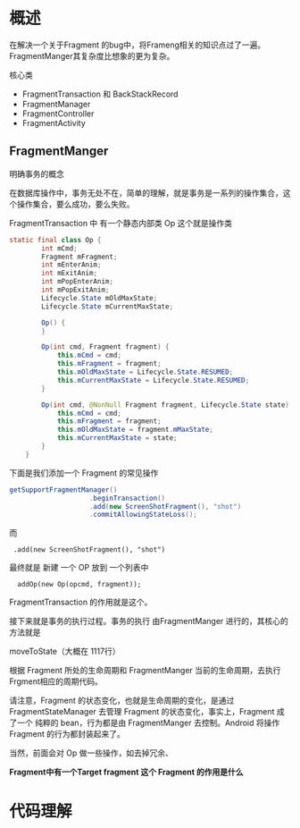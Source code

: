 # 概述

在解决一个关于Fragment 的bug中，将Frameng相关的知识点过了一遍。FragmentManger其复杂度比想象的更为复杂。


核心类 

-  FragmentTransaction  和  BackStackRecord
-  FragmentManager
-  FragmentController
-  FragmentActivity

## FragmentManger

明确事务的概念


在数据库操作中，事务无处不在，简单的理解，就是事务是一系列的操作集合，这个操作集合，要么成功，要么失败。

FragmentTransaction 中 有一个静态内部类 Op  这个就是操作类


```java 
static final class Op {
        int mCmd;
        Fragment mFragment;
        int mEnterAnim;
        int mExitAnim;
        int mPopEnterAnim;
        int mPopExitAnim;
        Lifecycle.State mOldMaxState;
        Lifecycle.State mCurrentMaxState;

        Op() {
        }

        Op(int cmd, Fragment fragment) {
            this.mCmd = cmd;
            this.mFragment = fragment;
            this.mOldMaxState = Lifecycle.State.RESUMED;
            this.mCurrentMaxState = Lifecycle.State.RESUMED;
        }

        Op(int cmd, @NonNull Fragment fragment, Lifecycle.State state) {
            this.mCmd = cmd;
            this.mFragment = fragment;
            this.mOldMaxState = fragment.mMaxState;
            this.mCurrentMaxState = state;
        }
    }
```

下面是我们添加一个 Fragment 的常见操作

```java 
getSupportFragmentManager()
                    .beginTransaction()
                    .add(new ScreenShotFragment(), "shot")
                    .commitAllowingStateLoss();
```
而
```
 .add(new ScreenShotFragment(), "shot")
 ```
 最终就是 新建 一个 OP 放到 一个列表中

 ```
   addOp(new Op(opcmd, fragment));
 ```


FragmentTransaction  的作用就是这个。


接下来就是事务的执行过程。事务的执行 由FragmentManger 进行的，其核心的方法就是

moveToState（大概在 1117行）

根据 Fragment 所处的生命周期和 FragmentManger 当前的生命周期，去执行 Frgment相应的周期代码。

请注意，Fragment 的状态变化，也就是生命周期的变化，是通过 FragmentStateManager 去管理 Fragment 的状态变化，事实上，Fragment 成了一个 纯粹的 bean，行为都是由 FragmentManger 去控制。Android 将操作Fragment 的行为都封装起来了。

当然，前面会对 Op 做一些操作，如去掉冗余、



**Fragment中有一个Target fragment 这个 Fragment 的作用是什么** 

# 代码理解

